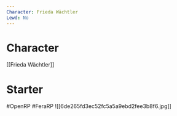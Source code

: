 ```yaml
---
Character: Frieda Wächtler
Lewd: No
---
```

# Character
[[Frieda Wächtler]]

# Starter


#OpenRP #FeraRP
![[6de265fd3ec52fc5a5a9ebd2fee3b8f6.jpg]]